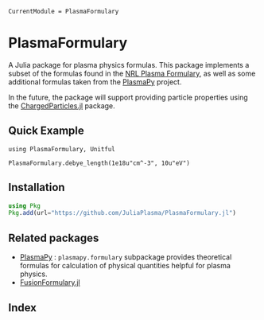 ```@meta
CurrentModule = PlasmaFormulary
```

# PlasmaFormulary

A Julia package for plasma physics formulas.
This package implements a subset of the formulas found in the [NRL Plasma Formulary](https://www.nrl.navy.mil/News-Media/Publications/NRL-Plasma-Formulary/), as well as some additional formulas taken from the [PlasmaPy](https://docs.plasmapy.org) project.

In the future, the package will support providing particle properties using the [ChargedParticles.jl](https://github.com/Beforerr/ChargedParticles.jl) package.

## Quick Example

```@repl share
using PlasmaFormulary, Unitful

PlasmaFormulary.debye_length(1e18u"cm^-3", 10u"eV")
```

## Installation

```julia
using Pkg
Pkg.add(url="https://github.com/JuliaPlasma/PlasmaFormulary.jl")
```

## Related packages

- [PlasmaPy](https://docs.plasmapy.org) : `plasmapy.formulary` subpackage provides theoretical formulas for calculation of physical quantities helpful for plasma physics.
- [FusionFormulary.jl](https://github.com/JuliaFusion/FusionFormulary.jl)

## Index

```@index
```
